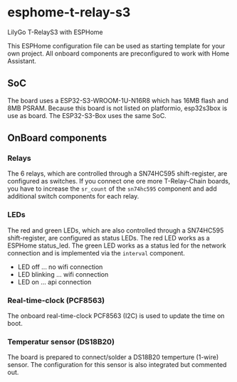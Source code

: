 # esphome-t-relay-s3
LilyGo T-RelayS3 with ESPHome

This ESPHome configuration file can be used as starting template for your own project.
All onboard components are preconfigured to work with Home Assistant.
## SoC
The board uses a ESP32-S3-WROOM-1U-N16R8 which has 16MB flash and 8MB PSRAM.
Because this board is not listed on platformio, esp32s3box is use as board. The ESP32-S3-Box uses the same SoC.
## OnBoard components
### Relays
The 6 relays, which are controlled through a SN74HC595 shift-register, are configured as switches.
If you connect one ore more T-Relay-Chain boards, you have to increase the `sr_count` of the `sn74hc595` component and add additional switch components for each relay.
### LEDs
The red and green LEDs, which are also controlled through a SN74HC595 shift-register, are configured as status LEDs.
The red LED works as a ESPHome status_led.
The green LED works as a status led for the network connection and is implemented via the `interval` component.
- LED off ... no wifi connection
- LED blinking ... wifi connection
- LED on ... api connection
### Real-time-clock (PCF8563)
The onboard real-time-clock PCF8563 (I2C) is used to update the time on boot.
### Temperatur sensor (DS18B20)
The board is prepared to connect/solder a DS18B20 temperture (1-wire) sensor.
The configuration for this sensor is also integrated but commented out.
